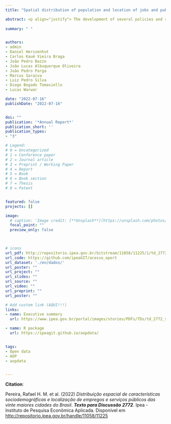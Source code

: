 ```yaml
---
title: "Spatial distribution of population and location of jobs and public services in the twenty largest cities in Brazil [PORT]"

abstract: <p align="justify"> The development of several policies and research projects rely on data on the population socioeconomic characteristics and on the spatial distribution of economic activities and public services. Nonetheless, these data in Brazil are often difficult to access, require large computational power to process or come in different spatial resolutions. This study introduces the sociodemographic and landuse data set created in the Access to Opportunities Project, and describes in detail the methods used to create it. This data set consists in a hexagonal grid of high spatial resolution (area 0.11 km2) that aggregates information on the spatial distribution of the population (by age, sex, income and race), jobs and public services including schools (early childhood, primary and high school), public health services (low, medium and high complexity medical care) and referral centers for social assistance services. This edition of the data set covers the twenty largest cities in Brazil. The data is made publicly available by Ipea through the Access to Opportunities Project website and through the R package aopdata. We hope this work will help researchers and policy makers to more easily access high-quality data and use it in the decision-making processes involved in research and policy planning.</p>
  
summary: " "


authors:
- admin
- Daniel Herszenhut
- Carlos Kauê Vieira Braga
- João Pedro Bazzo
- João Lucas Albuquerque Oliveira
- João Pedro Parga
- Marcus Saraiva
- Luiz Pedro Silva
- Diego Bogado Tomasiello
- Lucas Warwar

date: "2022-07-16"
publishDate: "2022-07-16"


doi: ""
publication: '*Annual Report*'
publication_short: ''
publication_types:
- "3"

# Legend: 
# 0 = Uncategorized
# 1 = Conference paper
# 2 = Journal article
# 3 = Preprint / Working Paper
# 4 = Report
# 5 = Book
# 6 = Book section
# 7 = Thesis
# 8 = Patent


featured: false
projects: []

image:
  # caption: 'Image credit: [**Unsplash**](https://unsplash.com/photos/jdD8gXaTZsc)'
  focal_point: ""
  preview_only: false


  
# icons
url_pdf: http://repositorio.ipea.gov.br/bitstream/11058/11225/1/td_2772.pdf
url_code: https://github.com/ipeaGIT/acesso_oport
url_dataset: './en/dados/'
url_poster: ""
url_project: ""
url_slides: ""
url_source: ""
url_video: ""
url_preprint: ""
url_poster: ""

# Add custom link (AQUI!!!)
links:
- name: Executive summary
  url: https://www.ipea.gov.br/portal/images/stories/PDFs/TDs/td_2772_sumex.pdf

- name: R package
  url: https://ipeagit.github.io/aopdata/


tags:
- Open data
- AOP
- aopdata


---
```



__Citation__:

Pereira, Rafael H. M. et al. (2022) *Distribuição espacial de características sociodemográficas e localização de empregos e serviços públicos das vinte maiores cidades do Brasil*. ***Texto para Discussão 2772***. Ipea - Instituto de Pesquisa Econômica Aplicada. Disponível em <http://repositorio.ipea.gov.br/handle/11058/11225>
